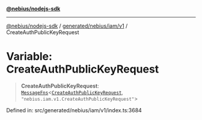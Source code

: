 [**@nebius/nodejs-sdk**](../../../../../README.md)

***

[@nebius/nodejs-sdk](../../../../../README.md) / [generated/nebius/iam/v1](../README.md) / CreateAuthPublicKeyRequest

# Variable: CreateAuthPublicKeyRequest

> **CreateAuthPublicKeyRequest**: [`MessageFns`](../../../../../runtime/protos/core/interfaces/MessageFns.md)\<[`CreateAuthPublicKeyRequest`](../interfaces/CreateAuthPublicKeyRequest.md), `"nebius.iam.v1.CreateAuthPublicKeyRequest"`\>

Defined in: src/generated/nebius/iam/v1/index.ts:3684
